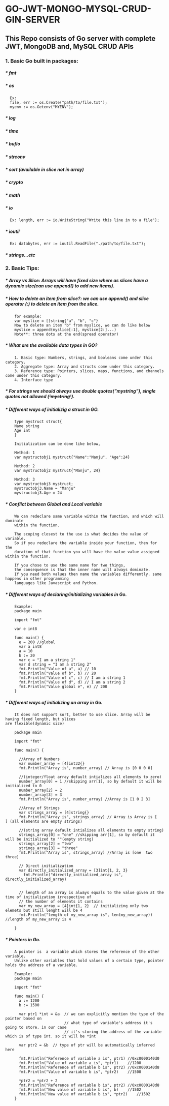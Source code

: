 # GO-JWT-MONGO-MYSQL-CRUD-GIN-SERVER

## This Repo consists of Go server with complete JWT, MongoDB and, MySQL CRUD APIs


### 1. Basic Go built in packages:
  ##### * fmt
  ##### * os        
      Ex: 
      file, err := os.Create("path/to/file.txt");
      myenv := os.Getenv("MYENV");
      
  ##### * log
  ##### * time
  ##### * bufio
  ##### * strconv
  ##### * sort (available in slice not in array)
  ##### * crypto
  ##### * math
  ##### * io         
      Ex: length, err := io.WriteString("Write this line in to a file");
      
  ##### * ioutil     
      Ex: databytes, err := ioutil.ReadFile("./path/to/file.txt");
      
  ##### * strings...etc



### 2. Basic Tips:
##### * Array vs Slice: Arrays will have fixed size where as slices have a dynamic size(can use append() to add new items).
##### * How to delete an item from slice?: we can use append() and slice operator (:) to delete an item from the slice.
        for example:
        var myslice = []string{"a", "b", "c"}
        Now to delete an item "b" from myslice, we can do like below
        myslice = append(myslice[:1], myslice[2:]...)
        Note**: three dots at the end(spread operator)
        
##### * What are the available data types in GO?
        1. Basic type: Numbers, strings, and booleans come under this category.
        2. Aggregate type: Array and structs come under this category.
        3. Reference type: Pointers, slices, maps, functions, and channels come under this category.
        4. Interface type

##### * For strings we should always use double quotes("mystring"), single quotes not allowed (~~'mystring'~~).

##### * Different ways of initializig a struct in GO.

        type mystruct struct{
        Name string
        Age int
        }
        
        Initialization can be done like below,
        
        Method: 1
        var mystructobj1 mystruct{"Name":"Manju", "Age":24}
        
        Method: 2
        var mystructobj2 mystruct{"Manju", 24}
        
        Method: 3
        var mystructobj3 mystruct;
        mystructobj3.Name = "Manju"
        mystructobj3.Age = 24
        
        
        
##### * Conflict between Global and Local variable
        We can redeclare same variable within the function, and which will dominate 
        within the function.

        The scoping closest to the use is what decides the value of variable. 
        So if you redeclare the variable inside your function, then for the 
        duration of that function you will have the value value assigned within the function.

        If you chose to use the same name for two things, 
        the consequence is that the inner name will always dominate.
        If you need both values then name the variables differently. same happens in other programming
        languages like Javascript and Python.
       
       


##### * Different ways of declaring/initializing variables in Go.

        Example:
        package main
        
        import "fmt"
        
        var e int8

        func main() {
          e = 200 //global
          var a int8
          a = 10
          b := 20
          var c = "I am a string 1"
          var d string = "I am a string 2"
          fmt.Println("Value of a", a) // 10
          fmt.Println("Value of b", b) // 20
          fmt.Println("Value of c", c) // I am a string 1
          fmt.Println("Value of d", d) // I am a string 2
          fmt.Println("Value global e", e) // 200
        }
        
        
##### * Different ways of initializing an array in Go.

        It does not support sort, better to use slice. Array will be having fixed length, but slices 
	are flexible(dynamic size)

        package main

        import "fmt"

        func main() {

          //Array of Numbers
          var number_array = [4]int32{}
          fmt.Println("Array is", number_array) // Array is [0 0 0 0]
          
          //(integer/float array default intializes all elements to zero)
          number_array[0] = 1 //skipping arr[1], so by default it will be initialized to 0
          number_array[2] = 2
          number_array[3] = 3
          fmt.Println("Array is", number_array) //Array is [1 0 2 3]

          //Array of Strings
          var strings_array = [4]string{}
          fmt.Println("Array is", strings_array) // Array is Array is [   ] (all elements are empty strings)
          
          //(string array default intializes all elements to empty string)
          strings_array[0] = "one" //skipping arr[1], so by default it will be initialized to ""(empty string)
          strings_array[2] = "two"
          strings_array[3] = "three"
          fmt.Println("Array is", strings_array) //Array is [one  two three]
          
          // Direct initialization
          var directly_initialized_array = [3]int{1, 2, 3}
	        fmt.Println("directly_initialized_array is", directly_initialized_array)
          
          
          // length of an array is always equals to the value given at the time of initialization irrespective of 
          // the number of elements it contains
          var my_new_array = [4]int{1, 2}  // initializing only two elemets but still lenght will be 4
          fmt.Println("length of my_new_array is", len(my_new_array)) //length of my_new_array is 4
  
        }


##### * Pointers in Go.
        A pointer is  a variable which stores the reference of the other variable.
        Unlike other variables that hold values of a certain type, pointer holds the address of a variable. 

        Example:
        package main

        import "fmt"

        func main() {
          a := 1200
          b := 1500
          
          var ptr1 *int = &a  // we can explicitly mention the type of the pointer based on 
                              // what type of variable's address it's going to store. in our case
                              // it's storing the address of the variable which is of type int. so it will be *int
                              
          var ptr2 = &b  // type of ptr will be automatically inferred here
          
          fmt.Println("Reference of variable a is", ptr1) //0xc0000140d0
          fmt.Println("Value of variable a is", *ptr1)    //1200
          fmt.Println("Reference of variable b is", ptr2) //0xc0000140d8
          fmt.Println("Value of variable b is", *ptr2)    //1500
          
          *ptr2 = *ptr2 + 2 
          fmt.Println("Reference of variable b is", ptr2) //0xc0000140d8
          fmt.Println("New value of variable b is", b)    //1502
          fmt.Println("New value of variable b is", *ptr2)    //1502
        }
